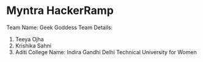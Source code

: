 # Myntra HackerRamp
Team Name: Geek Goddess
Team Details:
1) Teeya Ojha
2) Krishika Sahni
3) Aditi
College Name: Indira Gandhi Delhi Technical University for Women
